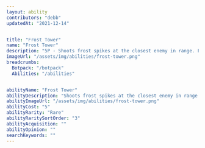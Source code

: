 ```yaml
---
layout: ability
contributors: "debb"
updatedAt: "2021-12-14"


title: "Frost Tower"
name: "Frost Tower"
description: "5P - Shoots frost spikes at the closest enemy in range. Frost spikes deal damage and greatly slow bots for 2 seconds"
imageUrl: "/assets/img/abilities/frost-tower.png"
breadcrumbs:
  Botpack: "/botpack"
  Abilities: "/abilities"


abilityName: "Frost Tower"
abilityDescription: "Shoots frost spikes at the closest enemy in range. Frost spikes deal damage and greatly slow bots for 2 seconds"
abilityImageUrl: "/assets/img/abilities/frost-tower.png"
abilityCost: "5"
abilityRarity: "Rare"
abilityRaritySortOrder: "3"
abilityAcquisition: ""
abilityOpinion: ""
searchKeywords: ""
---
```



